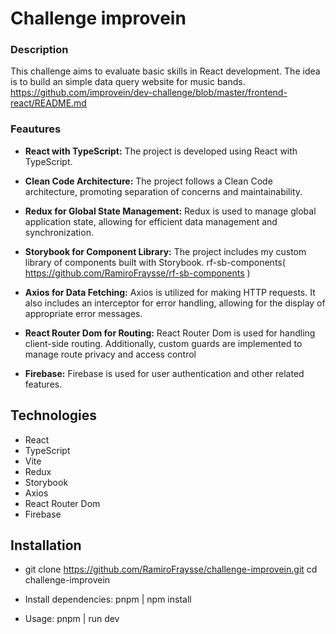 # Challenge improvein

### Description

This challenge aims to evaluate basic skills in React development. The idea is to build an simple data query website for music bands.
https://github.com/improvein/dev-challenge/blob/master/frontend-react/README.md

### Feautures

- **React with TypeScript:** The project is developed using React with TypeScript.

- **Clean Code Architecture:** The project follows a Clean Code architecture, promoting separation of concerns and maintainability.

- **Redux for Global State Management:** Redux is used to manage global application state, allowing for efficient data management and synchronization.

- **Storybook for Component Library:** The project includes my custom library of components built with Storybook. rf-sb-components( https://github.com/RamiroFraysse/rf-sb-components )

- **Axios for Data Fetching:** Axios is utilized for making HTTP requests. It also includes an interceptor for error handling, allowing for the display of appropriate error messages.

- **React Router Dom for Routing:** React Router Dom is used for handling client-side routing. Additionally, custom guards are implemented to manage route privacy and access control

- **Firebase:** Firebase is used for user authentication and other related features.

## Technologies

- React
- TypeScript
- Vite
- Redux
- Storybook
- Axios
- React Router Dom
- Firebase

## Installation

- git clone https://github.com/RamiroFraysse/challenge-improvein.git
  cd challenge-improvein

- Install dependencies: pnpm | npm install

- Usage: pnpm | run dev
